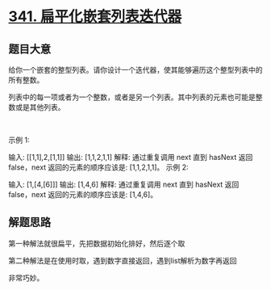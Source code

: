 # [341. 扁平化嵌套列表迭代器](https://leetcode-cn.com/problems/flatten-nested-list-iterator/)


## 题目大意
给你一个嵌套的整型列表。请你设计一个迭代器，使其能够遍历这个整型列表中的所有整数。

列表中的每一项或者为一个整数，或者是另一个列表。其中列表的元素也可能是整数或是其他列表。

 

示例 1:

输入: [[1,1],2,[1,1]]
输出: [1,1,2,1,1]
解释: 通过重复调用 next 直到 hasNext 返回 false，next 返回的元素的顺序应该是: [1,1,2,1,1]。
示例 2:

输入: [1,[4,[6]]]
输出: [1,4,6]
解释: 通过重复调用 next 直到 hasNext 返回 false，next 返回的元素的顺序应该是: [1,4,6]。

## 解题思路
第一种解法就很扁平，先把数据初始化排好，然后逐个取

第二种解法是在使用时取，遇到数字直接返回，遇到list解析为数字再返回

非常巧妙。
